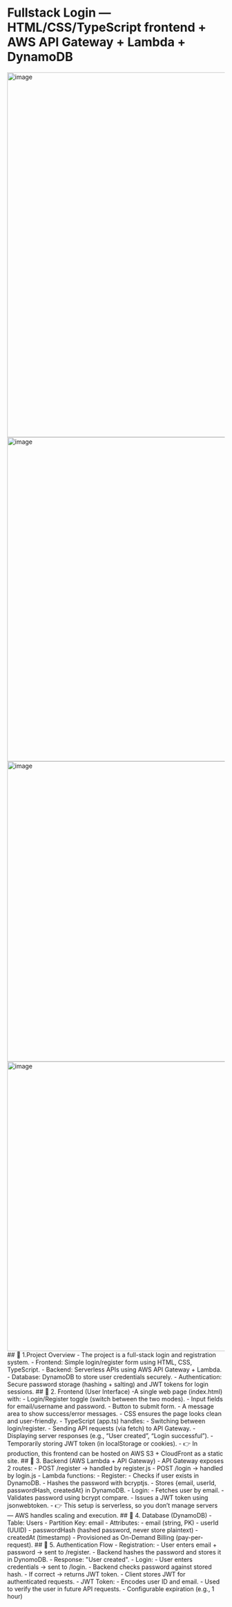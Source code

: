 # Fullstack Login — HTML/CSS/TypeScript frontend + AWS API Gateway + Lambda + DynamoDB
<img width="1646" height="843" alt="image" src="https://github.com/user-attachments/assets/7db7025a-c5c6-41c9-a0f9-60d571c0d973" />
<img width="1536" height="749" alt="image" src="https://github.com/user-attachments/assets/3adf659b-5c47-436a-8eab-ec3687176dd7" />
<img width="1099" height="694" alt="image" src="https://github.com/user-attachments/assets/4b605611-20d1-44f9-8cb1-5c577a97b8ec" />
<img width="779" height="669" alt="image" src="https://github.com/user-attachments/assets/a5de7908-5ff3-4aae-a3e3-c05b38219186" />
## 🔹 1.Project Overview
- The project is a full-stack login and registration system.
- Frontend: Simple login/register form using HTML, CSS, TypeScript.
- Backend: Serverless APIs using AWS API Gateway + Lambda.
- Database: DynamoDB to store user credentials securely.
- Authentication: Secure password storage (hashing + salting) and JWT tokens for login sessions.
## 🔹 2. Frontend (User Interface)
-A single web page (index.html) with:
- Login/Register toggle (switch between the two modes).
- Input fields for email/username and password.
- Button to submit form.
- A message area to show success/error messages.
- CSS ensures the page looks clean and user-friendly.
- TypeScript (app.ts) handles:
- Switching between login/register.
- Sending API requests (via fetch) to API Gateway.
- Displaying server responses (e.g., “User created”, “Login successful”).
- Temporarily storing JWT token (in localStorage or cookies).
- 👉 In production, this frontend can be hosted on AWS S3 + CloudFront as a static site.
## 🔹 3. Backend (AWS Lambda + API Gateway)
- API Gateway exposes 2 routes:
- POST /register → handled by register.js
- POST /login → handled by login.js
- Lambda functions:
- Register:
- Checks if user exists in DynamoDB.
- Hashes the password with bcryptjs.
- Stores {email, userId, passwordHash, createdAt} in DynamoDB.
- Login:
- Fetches user by email.
- Validates password using bcrypt compare.
- Issues a JWT token using jsonwebtoken.
- 👉 This setup is serverless, so you don’t manage servers — AWS handles scaling and execution.
## 🔹 4. Database (DynamoDB)
- Table: Users
- Partition Key: email
- Attributes:
- email (string, PK)
- userId (UUID)
- passwordHash (hashed password, never store plaintext)
- createdAt (timestamp)
- Provisioned as On-Demand Billing (pay-per-request).
## 🔹 5. Authentication Flow
- Registration:
- User enters email + password → sent to /register.
- Backend hashes the password and stores it in DynomoDB.
- Response: "User created".
- Login:
- User enters credentials → sent to /login.
- Backend checks password against stored hash.
- If correct → returns JWT token.
- Client stores JWT for authenticated requests.
- JWT Token:
- Encodes user ID and email.
- Used to verify the user in future API requests.
- Configurable expiration (e.g., 1 hour)
